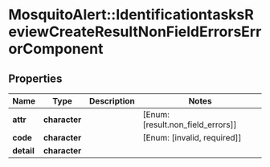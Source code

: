 # MosquitoAlert::IdentificationtasksReviewCreateResultNonFieldErrorsErrorComponent


## Properties
Name | Type | Description | Notes
------------ | ------------- | ------------- | -------------
**attr** | **character** |  | [Enum: [result.non_field_errors]] 
**code** | **character** |  | [Enum: [invalid, required]] 
**detail** | **character** |  | 


